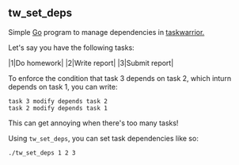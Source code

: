 ## tw_set_deps

Simple [Go](https://golang.org/) program to manage dependencies in [taskwarrior.](https://taskwarrior.org/)

Let's say you have the following tasks:

|1|Do homework|
|2|Write report|
|3|Submit report|

To enforce the condition that task 3 depends on task 2, which inturn depends on task 1, you can write:

```
task 3 modify depends task 2
task 2 modify depends task 1
```

This can get annoying when there's too many tasks!

Using `tw_set_deps`, you can set task dependencies like so:

```
./tw_set_deps 1 2 3
```
